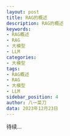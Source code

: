 ```yaml
---
layout: post
title: RAG的概述
description: RAG的概述
keywords:
- RAG概述
- RAG
- 大模型
- LLM
categories:
- 大模型
tags:
- RAG概述
- RAG
- 大模型
- LLM
sidebar_position: 4
author: 八一菜刀
data: 2023年12月23日
---
```




待续...